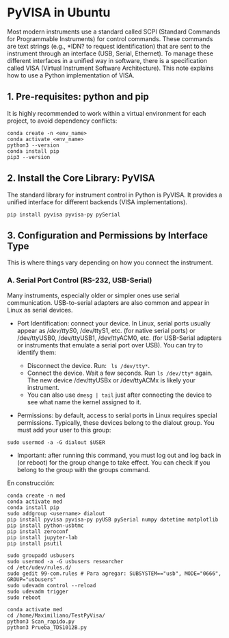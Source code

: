 # PyVISA in Ubuntu 

Most modern instruments use a standard called SCPI (Standard Commands for Programmable Instruments) for control commands. These commands are text strings (e.g., *IDN? to request identification) that are sent to the instrument through an interface (USB, Serial, Ethernet).
To manage these different interfaces in a unified way in software, there is a specification called VISA (Virtual Instrument Software Architecture). This note explains how to use a Python implementation of VISA.

## 1. Pre-requisites: python and pip
It is highly recommended to work within a virtual environment for each project, to avoid dependency conflicts:

```
conda create -n <env_name>
conda activate <env_name>
python3 --version
conda install pip
pip3 --version
```

## 2. Install the Core Library: PyVISA
The standard library for instrument control in Python is PyVISA. It provides a unified interface for different backends (VISA implementations). 

```
pip install pyvisa pyvisa-py pySerial
```

## 3. Configuration and Permissions by Interface Type
This is where things vary depending on how you connect the instrument.

### A. Serial Port Control (RS-232, USB-Serial)
Many instruments, especially older or simpler ones use serial communication. USB-to-serial adapters are also common and appear in Linux as serial devices.

* Port Identification: connect your device. In Linux, serial ports usually appear as $/dev/ttyS0$, /dev/ttyS1, etc. (for native serial ports) or /dev/ttyUSB0, /dev/ttyUSB1, /dev/ttyACM0, etc. (for USB-Serial adapters or instruments that emulate a serial port over USB). You can try to identify them:

  * Disconnect the device. Run: ``` ls /dev/tty*```.
  * Connect the device. Wait a few seconds. Run  ```ls /dev/tty*``` again. The new device /dev/ttyUSBx or /dev/ttyACMx is likely your instrument.
  * You can also use ```dmesg | tail``` just after connecting the device to see what name the kernel assigned to it.
    
* Permissions: by default, access to serial ports in Linux requires special permissions. Typically, these devices belong to the dialout group. You must add your user to this group:

```
sudo usermod -a -G dialout $USER
```
* Important: after running this command, you must log out and log back in (or reboot) for the group change to take effect. You can check if you belong to the group with the groups command.

En construcción:

```
conda create -n med
conda activate med
conda install pip
sudo addgroup <username> dialout
pip install pyvisa pyvisa-py pyUSB pySerial numpy datetime matplotlib
pip install python-usbtmc
pip install zeroconf
pip install jupyter-lab
pip install psutil

sudo groupadd usbusers
sudo usermod -a -G usbusers researcher
cd /etc/udev/rules.d/
sudo gedit 99-com.rules # Para agregar: SUBSYSTEM=="usb", MODE="0666", GROUP="usbusers"
sudo udevadm control --reload
sudo udevadm trigger
sudo reboot

conda activate med
cd /home/Maximiliano/TestPyVisa/
python3 Scan_rapido.py 
python3 Prueba_TDS1012B.py 
```
